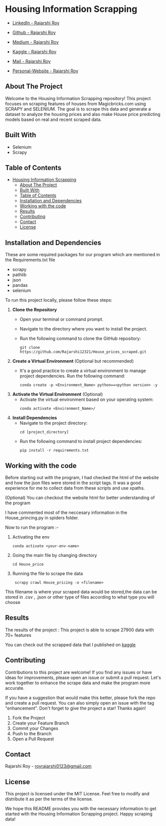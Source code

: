 

# Housing Information Scrapping


- [LinkedIn - Rajarshi Roy](https://www.linkedin.com/in/rajarshi-roy-learner/)
  
- [Github - Rajarshi Roy](https://github.com/Rajarshi12321/)

- [Medium - Rajarshi Roy](https://medium.com/@rajarshiroy.machinelearning)
  
- [Kaggle - Rajarshi Roy](https://www.kaggle.com/rajarshiroy0123/)
- [Mail - Rajarshi Roy](mailto:royrajarshi0123@gmail.com)
- [Personal-Website - Rajarshi Roy](https://rajarshi12321.github.io/rajarshi_portfolio/)

## About The Project

Welcome to the Housing Information Scrapping repository! This project focuses on scraping features of houses from Magicbricks.com using SCRAPY and SELENIUM. The goal is to scrape this data and generate a dataset to analyze the housing prices and also make House price predicting models based on real and recent scraped data.

## Built With

 - Selenium
 - Scrapy

## Table of Contents

- [Housing Information Scrapping](#housing-information-scrapping)
  - [About The Project](#about-the-project)
  - [Built With](#built-with)
  - [Table of Contents](#table-of-contents)
  - [Installation and Dependencies](#installation-and-dependencies)
  - [Working with the code](#working-with-the-code)
  - [Results](#results)
  - [Contributing](#contributing)
  - [Contact](#contact)
  - [License](#license)



## Installation and Dependencies

These are some required packages for our program which are mentioned in the Requirements.txt file

- scrapy   
- pathlib
- json 
- pandas 
- selenium 


To run this project locally, please follow these steps:

1. **Clone the Repository**
   - Open your terminal or command prompt.
   - Navigate to the directory where you want to install the project.
   - Run the following command to clone the GitHub repository:
   
      ```shell
      git clone https://github.com/Rajarshi12321/House_prices_scraped.git

2. **Create a Virtual Environment** (Optional but recommended)
   - It's a good practice to create a virtual environment to manage project dependencies. Run the following command:
  
      ```shell
      conda create -p <Environment_Name> python==<python version> -y
      ```
3. **Activate the Virtual Environment** (Optional)
   - Activate the virtual environment based on your operating system:
       ```
       conda activate <Environment_Name>/
       ```
4. **Install Dependencies**
   - Navigate to the project directory:
     ```
     cd [project_directory]
     ```
   - Run the following command to install project dependencies:
     ```
     pip install -r requirements.txt
     ```


## Working with the code
Before starting out with the program, I had checked the html of the website and how the json files were stored in the script tags. It was a good experience for me to collect data from these scripts and use xpaths.

(Optional) You can checkout the website html for better understanding of the program

I have commented most of the neccesary information in the House_princing.py in spiders folder.

Now to run the program :-

1. Activating the env
  
    ```shell
    conda activate <your-env-name> 
    ```

2. Going the main file by changing directory
    ```shell
    cd House_price
    ```

3. Running the file to scrape the data
   
   ```shell
    scrapy crawl House_pricing -o <filename>
    ```
  This filename is where your scraped data would be stored,the data can be stored in .csv , .json or other type of files according to what type you will choose


## Results
The results of the project : This project is able to scrape 27900 data with 70+ features

You can check out the scrapped data that I published on [kaggle](https://www.kaggle.com/datasets/rajarshiroy0123/house-prices-in-india-2023)


## Contributing
Contributions to this project are welcome! If you find any issues or have ideas for improvements, please open an issue or submit a pull request. Let's work together to enhance the scrape data and make the program more accurate.

If you have a suggestion that would make this better, please fork the repo and create a pull request. You can also simply open an issue with the tag "enhancement".
Don't forget to give the project a star! Thanks again!

1. Fork the Project
2. Create your Feature Branch
3. Commit your Changes
4. Push to the Branch
5. Open a Pull Request


## Contact

Rajarshi Roy - [royrajarshi0123@gmail.com](mailto:royrajarshi0123@gmail.com)

## License
This project is licensed under the MIT License. Feel free to modify and distribute it as per the terms of the license.

We hope this README provides you with the necessary information to get started with the Housing Information Scrapping project. Happy scraping data!